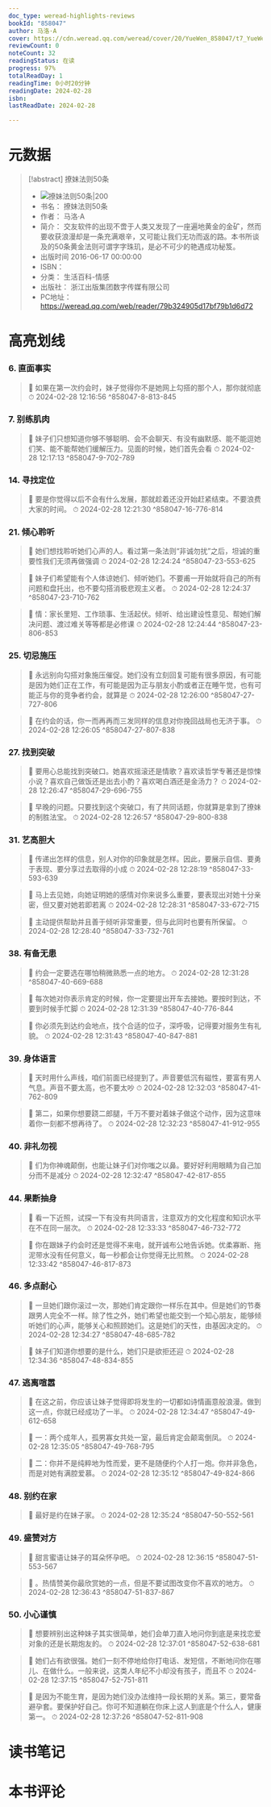 ```yaml
---
doc_type: weread-highlights-reviews
bookId: "858047"
author: 马洛·A
cover: https://cdn.weread.qq.com/weread/cover/20/YueWen_858047/t7_YueWen_858047.jpg
reviewCount: 0
noteCount: 32
readingStatus: 在读
progress: 97%
totalReadDay: 1
readingTime: 0小时20分钟
readingDate: 2024-02-28
isbn: 
lastReadDate: 2024-02-28

---
```

# 元数据
> [!abstract] 撩妹法则50条
> - ![ 撩妹法则50条|200](https://cdn.weread.qq.com/weread/cover/20/YueWen_858047/t7_YueWen_858047.jpg)
> - 书名： 撩妹法则50条
> - 作者： 马洛·A
> - 简介： 交友软件的出现不啻于人类又发现了一座遍地黄金的金矿，然而要收获浪漫却是一条充满艰辛，又可能让我们无功而返的路。本书所谈及的50条黄金法则可谓字字珠玑，是必不可少的艳遇成功秘笈。
> - 出版时间 2016-06-17 00:00:00
> - ISBN： 
> - 分类： 生活百科-情感
> - 出版社： 浙江出版集团数字传媒有限公司
> - PC地址：https://weread.qq.com/web/reader/79b324905d17bf79b1d6d72

# 高亮划线

### 6. 直面事实

> 📌 如果在第一次约会时，妹子觉得你不是她网上勾搭的那个人，那你就彻底 
> ⏱ 2024-02-28 12:16:56 ^858047-8-813-845

### 7. 别练肌肉

> 📌 妹子们只想知道你够不够聪明、会不会聊天、有没有幽默感、能不能逗她们笑、能不能帮她们缓解压力。见面的时候，她们首先会看 
> ⏱ 2024-02-28 12:17:13 ^858047-9-702-789

### 14. 寻找定位

> 📌 要是你觉得以后不会有什么发展，那就趁着还没开始赶紧结束。不要浪费大家的时间。 
> ⏱ 2024-02-28 12:21:30 ^858047-16-776-814

### 21. 倾心聆听

> 📌 她们想找聆听她们心声的人。看过第一条法则“非诚勿扰”之后，坦诚的重要性我们无须再做强调 
> ⏱ 2024-02-28 12:24:24 ^858047-23-553-625

> 📌 妹子们希望能有个人体谅她们、倾听她们。不要甫一开始就将自己的所有问题和盘托出，也不要勾搭消极悲观主义者。 
> ⏱ 2024-02-28 12:24:37 ^858047-23-710-762

> 📌 情：家长里短、工作琐事、生活起伏。倾听、给出建设性意见、帮她们解决问题、渡过难关等等都是必修课 
> ⏱ 2024-02-28 12:24:44 ^858047-23-806-853

### 25. 切忌施压

> 📌 永远别向勾搭对象施压催促。她们没有立刻回复可能有很多原因，有可能是因为她们正在工作，有可能是因为正与朋友小酌或者正在睡午觉，也有可能正与你的竞争者约会，就算是 
> ⏱ 2024-02-28 12:26:00 ^858047-27-727-806

> 📌 在约会的话，你一而再再而三发同样的信息对你挽回战局也无济于事。 
> ⏱ 2024-02-28 12:26:05 ^858047-27-807-838

### 27. 找到突破

> 📌 要用心总能找到突破口。她喜欢摇滚还是情歌？喜欢读哲学专著还是惊悚小说？喜欢自己做饭还是出去小酌？喜欢喝白酒还是金汤力？ 
> ⏱ 2024-02-28 12:26:47 ^858047-29-696-755

> 📌 早晚的问题。只要找到这个突破口，有了共同话题，你就算是拿到了撩妹的制胜法宝。 
> ⏱ 2024-02-28 12:26:57 ^858047-29-800-838

### 31. 艺高胆大

> 📌 传递出怎样的信息，别人对你的印象就是怎样。因此，要展示自信、要勇于表现、要分享过去取得的小成 
> ⏱ 2024-02-28 12:28:19 ^858047-33-593-639

> 📌 马上去见她，向她证明她的感情对你来说多么重要，要表现出对她十分亲密，但又要对她若即若离 
> ⏱ 2024-02-28 12:28:31 ^858047-33-672-715

> 📌 主动提供帮助并且善于倾听非常重要，但与此同时也要有所保留。 
> ⏱ 2024-02-28 12:28:40 ^858047-33-732-761

### 38. 有备无患

> 📌 约会一定要选在哪怕稍微熟悉一点的地方。 
> ⏱ 2024-02-28 12:31:28 ^858047-40-669-688

> 📌 每次她对你表示肯定的时候，你一定要提出开车去接她。要按时到达，不要到时候手忙脚 
> ⏱ 2024-02-28 12:31:39 ^858047-40-776-844

> 📌 你必须先到达约会地点，找个合适的位子，深呼吸，记得要对服务生有礼貌。 
> ⏱ 2024-02-28 12:31:43 ^858047-40-847-881

### 39. 身体语言

> 📌 天时用什么声线，咱们前面已经提到了。声音要低沉有磁性，要富有男人气息。声音不要太高，也不要太吵 
> ⏱ 2024-02-28 12:32:03 ^858047-41-762-809

> 📌 第二，如果你想要跷二郎腿，千万不要对着妹子做这个动作，因为这意味着你一刻都不想再待了。 
> ⏱ 2024-02-28 12:32:23 ^858047-41-912-955

### 40. 非礼勿视

> 📌 们为你神魂颠倒，也能让妹子们对你嗤之以鼻。要好好利用眼睛为自己加分而不是减分 
> ⏱ 2024-02-28 12:32:47 ^858047-42-817-855

### 44. 果断抽身

> 📌 看一下近照，试探一下有没有共同语言，注意双方的文化程度和知识水平在不在同一层次。 
> ⏱ 2024-02-28 12:33:33 ^858047-46-732-772

> 📌 你在跟妹子约会时还是觉得不来电，就开诚布公地告诉她。优柔寡断、拖泥带水没有任何意义，每一秒都会让你觉得无比煎熬。 
> ⏱ 2024-02-28 12:33:42 ^858047-46-817-873

### 46. 多点耐心

> 📌 一旦她们跟你滚过一次，那她们肯定跟你一样乐在其中。但是她们的节奏跟男人完全不一样。除了性之外，她们希望也能交到一个知心朋友，能够倾听她们的心声，能够关心和照顾她们。这是她们的天性，由基因决定的。 
> ⏱ 2024-02-28 12:34:27 ^858047-48-685-782

> 📌 妹子们知道你想要的是什么，她们只是欲拒还迎 
> ⏱ 2024-02-28 12:34:36 ^858047-48-834-855

### 47. 逃离喧嚣

> 📌 在这之前，你应该让妹子觉得即将发生的一切都如诗情画意般浪漫。做到这一点，你就已经成功了一半。 
> ⏱ 2024-02-28 12:34:47 ^858047-49-612-658

> 📌 一：两个成年人，孤男寡女共处一室，最后肯定会颠鸾倒凤。 
> ⏱ 2024-02-28 12:35:05 ^858047-49-768-795

> 📌 二：你并不是纯粹地为性而爱，更不是随便约个人打一炮。你并非急色，而是对她有满腔爱慕。 
> ⏱ 2024-02-28 12:35:12 ^858047-49-824-866

### 48. 别约在家

> 📌 最好是约在妹子家。 
> ⏱ 2024-02-28 12:35:24 ^858047-50-552-561

### 49. 盛赞对方

> 📌 甜言蜜语让妹子的耳朵怀孕吧。 
> ⏱ 2024-02-28 12:36:15 ^858047-51-553-567

> 📌 。热情赞美你最欣赏她的一点，但是不要试图改变你不喜欢的地方。 
> ⏱ 2024-02-28 12:36:43 ^858047-51-837-867

### 50. 小心谨慎

> 📌 想要辨别出这种妹子其实很简单，她们会单刀直入地问你到底是来找恋爱对象的还是长期炮友的。 
> ⏱ 2024-02-28 12:37:01 ^858047-52-638-681

> 📌 她们占有欲很强。她们一刻不停地给你打电话、发短信，不断地问你在哪儿、在做什么。一般来说，这类人年纪不小却没有孩子，而且不 
> ⏱ 2024-02-28 12:37:15 ^858047-52-751-811

> 📌 是因为不能生育，是因为她们没办法维持一段长期的关系。第三，要常备避孕套。要保护好自己。你可不知道躺在你床上这人到底是个什么人，健康第一。 
> ⏱ 2024-02-28 12:37:26 ^858047-52-811-908

# 读书笔记

# 本书评论
